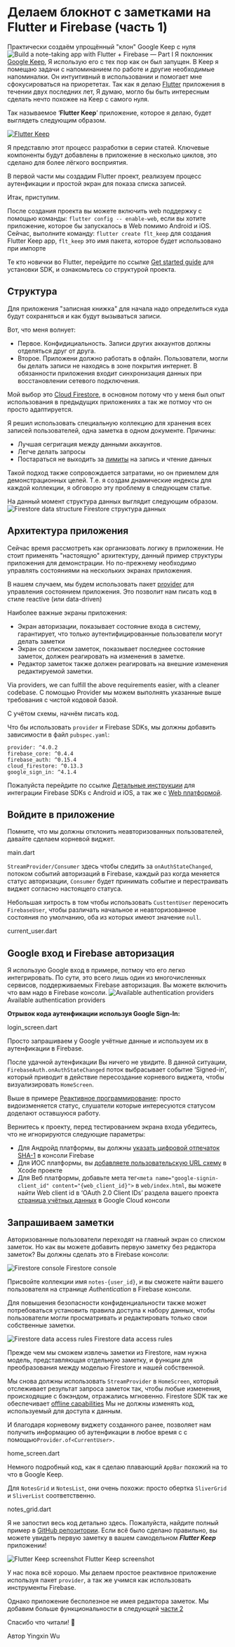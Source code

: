 # Делаем блокнот с заметками на Flutter и Firebase (часть 1)

Практически создаём упрощённый "клон" Google Keep с нуля
![Build a note-taking app with Flutter + Firebase — Part I](https://iswift.ru/images/1_6HTi-RPUL_cmp-UDURxpAg.gif)
Я поклонник [Google Keep](https://www.google.com/keep/), Я использую его с тех пор как он был запущен. В Keep я помещаю задачи с напоминанием по работе и другие необходимые напоминалки. Он интуитивный в использовании и помогает мне сфокусироваться на приорететах.
Так как я делаю [Flutter](https://flutter.dev/) приложения в течении двух последних лет, Я думаю, могло бы быть интересным сделать нечто похожее на Keep с самого нуля.

Так называемое ‘**Flutter Keep**’ приложение, которое я делаю, будет выглядеть следующим образом.

[![Flutter Keep](https://iswift.ru/images/2020-03-09_22-11-25.png)](https://youtu.be/GXNXodzgbcM)

Я представлю этот процесс разработки в серии статей. Ключевые компоненты будут добавлены в приложение в несколько циклов, это сделано для более лёгкого восприятия.

В первой части мы создадим Flutter проект, реализуем процесс аутенфикации и простой экран для показа списка записей.

Итак, приступим.

После создания проекта вы можете включить web поддержку с помощью команды: ```flutter config -- enable-web```, если вы хотите приложение, которое бы запускалось в Web помимо Android и iOS.  
Сейчас, выполните команду: ```flutter create flt_keep``` для создания Flutter Keep app, ```flt_keep``` это имя пакета, которое будет использовано при импорте

Те кто новички во Flutter, перейдите по ссылке [Get started guide](https://flutter.dev/docs/get-started/install) для установки SDK, и ознакомьтесь со структурой проекта.

## Структура

Для приложения "записная книжка" для начала надо определиться куда будут сохраняться и как будут вызываться записи.

Вот, что меня волнует:

* Первое. Конфидициальность. Записи других аккаунтов должны отделяться друг от друга.
* Второе. Приложени должно работать в офлайн. Пользователи, могли бы делать записи не находясь в зоне покрытия интернет. В обязанности приложения входит синхронизация данных при восстановлении сетевого подключения.

Мой выбор это [Cloud Firestore](https://firebase.google.com/docs/firestore), в основном потому что у меня был опыт использования в предыдущих приложениях а так же потмоу что он просто адаптируется.

Я решил использовать специальную коллекцию для хранения всех записей пользователей, одна заметка в одном документе.
Причины:
* Лучшая сегригация между данными аккаунтов.
* Легче делать запросы
* Постараться не выходить за [лимиты](https://firebase.google.com/docs/firestore/quotas#limits) на запись и чтение данных

Такой подход также сопровождается затратами, но он приемлем для демонстрационных целей. Т.е. я создам днамические индексы  для каждой коллекции, я обговорю эту проблему в следующем статье.

На данный момент структура данных выглядит следующим образом.
![Firestore data structure](https://iswift.ru/images/1_K11nEEwAPoEJnSexd22dRg.jpeg)
Firestore структура данных

## Архитектура приложения

Сейчас время рассмотреть как организовать логику в приложении. Не стоит применять "настоящую" архитектуру, данный пример структуры приложения для демонстрации. Но по-прежнему необходимо управлять состояниями на нескольких экранах приложения.

В нашем случаем, мы будем использовать пакет [provider](https://pub.dev/packages/provider) для управления состоянием приложения.  Это позволит нам писать код в стиле reactive (или data-driven) 

Наиболее важные экраны приложения:

* Экран авторизации, показывает состояние входа в систему, гарантирует, что только аутентифицированные пользователи могут делать заметки
* Экран со списком заметок, показывает последнее состояние заметок, должен реагировать на изменения в заметке.
* Редактор заметок также должен реагировать на внешние изменения редактируемой заметки.

Via providers, we can fulfill the above requirements easier, with a cleaner codebase.
С помощью Provider мы можем выполнять указанные выше требования с чистой кодовой базой.

С учётом схемы, начнём писать код.

Что бы использовать ```provider``` и Firebase SDKs, мы должны добавить зависимости в файл ```pubspec.yaml```:

```
provider: ^4.0.2
firebase_core: ^0.4.4
firebase_auth: ^0.15.4
cloud_firestore: ^0.13.3
google_sign_in: ^4.1.4
```
Пожалуйста перейдите по ссылке [Детальные инструкции](https://firebase.google.com/docs/flutter/setup) для интеграции Firebase SDKs с  Android и iOS, а так же с [Web платформой](https://firebase.google.com/docs/web/setup).

## Войдите в приложение
Помните, что мы должны отклонить неавторизованных пользователей, давайте сделаем корневой виджет.


<script src="https://gist.github.com/xinthink/7d1ad8cc4421f50266d3406342430c10.js"></script>
main.dart

```StreamProvider/Consumer``` здесь чтобы следить за ```onAuthStateChanged```, потоком событий авторизаций в Firebase, каждый раз когда меняется статус авторизации, ```Consumer``` будет принимать событие и перестраивать виджет согласно настоящего статуса.

Небольшая хитрость в том чтобы использовать ```CusttentUser``` переносить ```FirebaseUser```, чтобы различать начальное и неавторизованное состояния по умолчанию, оба из которых имеют значение ```null```.


<script src="https://gist.github.com/xinthink/9d0853544425791c1aee55eb78900b72.js"></script>
current_user.dart

## Google вход и Firebase авторизация
Я использую Google вход в примере, потмоу что его легко интегрировать. По сути, это всего лишь один из многочисленных сервисов, поддерживаемых Firebase авторизация. Вы можете включить что вам надо в Firebase консоли.
![Available authentication providers](https://iswift.ru/images/1_p28rWu_gssWRU4xwb5NTQg.png)
Available authentication providers

**Отрывок кода аутенфикации используя Google Sign-In:**  

<script src="https://gist.github.com/xinthink/3c2e2a93b54871ba72a4235ccf2f0554.js"></script>
login_screen.dart

Просто запрашиваем у Google учётные данные и используем их в аутенфикации в Firebase.

После удачной аутенфикации Вы ничего не увидите. В данной ситуации, ```FirebaseAuth.onAuthStateChanged``` поток выбрасывает событие ‘Signed-in’, который приводит в действие пересоздание корневого виджета, чтобы визуализировать ```HomeScreen```.

Выше в примере [Реактивное программирование](https://en.wikipedia.org/wiki/Reactive_programming): просто видоизменяется статус, слушатели которые интересуются статусом доделают оставшуюся работу.

Вернитесь к проекту, перед тестированием экрана входа убедитесь, что не игнорируются следующие параметры:

* Для Андройд платформы, вы должны [указать цифровой отпечаток SHA-1](https://firebase.google.com/docs/auth/android/google-signin#before_you_begin) в консоли Firebase
* Для ИОС платформы, вы [добавляете пользовательскую URL схему](https://firebase.google.com/docs/auth/ios/google-signin#2_implement_google_sign-in) в Xcode проекте
* Для Веб платформы, добавьте мета тег```<meta name="google-signin-client_id" content="{web_client_id}">``` в ```web/index.html```, вы можете найти Web client id в ‘OAuth 2.0 Client IDs’ раздела вашего проекта [страница учётных данных](https://console.cloud.google.com/apis/credentials) в Google Cloud консоли

## Запрашиваем заметки

Авторизованные пользователи переходят на главный экран со списком заметок.
Но как вы можете добавить первую заметку без редактора заметок? Вы должны сделать это в Firebase консоли:

![Firestore console](https://iswift.ru/images/1_JA5qv8JPFfjNA9zAQ3Nhcg.png)
Firestore console

Присвойте коллекции имя ```notes-{user_id}```, и вы сможете найти вашего пользователя на странице *Authentication* в Firebase консоли.

Для повышения безопасности конфиденциальности также может потребоваться установить правила доступа к набору данных, чтобы пользователи могли просматривать и редактировать только свои собственные заметки.

![Firestore data access rules](https://iswift.ru/images/1_8bNXjjHd9lQqAE-BKtPEsQ.png)
Firestore data access rules

Прежде чем мы сможем извлечь заметки из Firestore, нам нужна модель, представляющая отдельную заметку, и функции для преобразования между моделью Firestore и нашей собственной.

<script src="https://gist.github.com/xinthink/209fa3e9e37de1d9ae098101c12e2e5d.js"></script>

Мы снова должны использовать ```StreamProvider``` в ```HomeScreen```, который отслеживает результат запроса заметок так, чтобы любые изменения, происходящие с бэкэндом, отражались мгновенно. Firestore SDK так же обеспечивает [offline capabilities](https://firebase.google.com/docs/firestore/manage-data/enable-offline) Мы не должны изменять код, используемый для доступа к данным.

И благодаря корневому виджету созданного ранее, позволяет нам получить информацию об аутенфикации в любое время с
с помощью```Provider.of<CurrentUser>.```

<script src="https://gist.github.com/xinthink/4e04f2a3ecb3b5097fe0912fca898337.js"></script>
home_screen.dart

Немного подробный код, как я сделаю плавающий ```AppBar``` похожий на то что в Google Keep.

Для ```NotesGrid``` и ```NotesList```, они очень похожи: просто обертка ```SliverGrid``` и ```SliverList``` соответственно.

<script src="https://gist.github.com/xinthink/e972c4944bf197e60c98e19125f395bc.js"></script>
notes_grid.dart

Я не запостил весь код детально здесь. Пожалуйста, найдите полный пример в [GitHub репозитории](https://github.com/xinthink/flutter-keep).
Если всё было сделано правильно, вы можете увидеть первую заметку в вашем самодельном ***Flutter Keep*** приложении!


![Flutter Keep screenshot](https://iswift.ru/images/1_kov0KSVUbhuqVP3pCoebRw.png)
Flutter Keep screenshot

У нас пока всё хорошо. Мы делаем простое реактивное приложение используя пакет ```provider```, а так же учимся как использовать инструменты Firebase.

Однако приложение бесполезное не имея редактора заметок. Мы добавим больше функциональности в следующей [части 2](https://iswift.ru/articles/ru/build-a-note-taking-app-with-flutter-firebase-part-2-ru)

Спасибо что читали! 🙌

Автор Yingxin Wu
